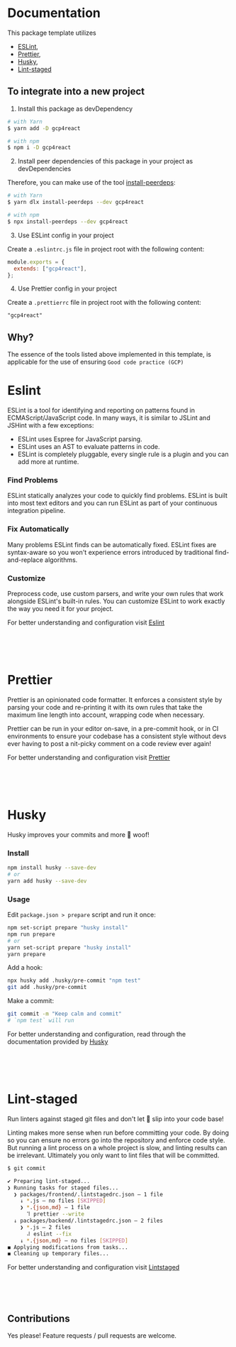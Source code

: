 # Documentation

This package template utilizes 
- [ESLint](https://github.com/BrindoSoft/Frontend-structure/edit/dev/README.md#eslint), 
- [Prettier](https://github.com/BrindoSoft/Frontend-structure/edit/dev/README.md#prettier), 
- [Husky](https://github.com/BrindoSoft/Frontend-structure/edit/dev/README.md#husky), 
- [Lint-staged](https://github.com/BrindoSoft/Frontend-structure/edit/dev/README.md#lint-staged) 


## To integrate into a new project

1. Install this package as devDependency

```sh
# with Yarn
$ yarn add -D gcp4react

# with npm
$ npm i -D gcp4react

```

2. Install peer dependencies of this package in your project as devDependencies

Therefore, you can make use of the tool [install-peerdeps](https://github.com/nathanhleung/install-peerdeps):

```sh
# with Yarn
$ yarn dlx install-peerdeps --dev gcp4react

# with npm
$ npx install-peerdeps --dev gcp4react


```


3. Use ESLint config in your project

Create a `.eslintrc.js` file in project root with the following content:

```js
module.exports = {
  extends: ["gcp4react"],
};
```

4. Use Prettier config in your project

Create a `.prettierrc` file in project root with the following content:

```
"gcp4react"
```

## Why?

The essence of the tools listed above implemented in this template, is applicable for the use of ensuring ```Good code practice (GCP)```

# Eslint

ESLint is a tool for identifying and reporting on patterns found in ECMAScript/JavaScript code. In many ways, it is similar to JSLint and JSHint with a few exceptions:

- ESLint uses Espree for JavaScript parsing.
- ESLint uses an AST to evaluate patterns in code.
- ESLint is completely pluggable, every single rule is a plugin and you can add more at runtime.

### Find Problems

ESLint statically analyzes your code to quickly find problems. ESLint is built into most text editors and you can run ESLint as part of your continuous integration pipeline.

### Fix Automatically

Many problems ESLint finds can be automatically fixed. ESLint fixes are syntax-aware so you won't experience errors introduced by traditional find-and-replace algorithms.

### Customize

Preprocess code, use custom parsers, and write your own rules that work alongside ESLint's built-in rules. You can customize ESLint to work exactly the way you need it for your project.

For better understanding and configuration visit [Eslint](https://www.npmjs.com/package/eslint)

<br />
<br />
<br />

# Prettier

Prettier is an opinionated code formatter. It enforces a consistent style by parsing your code and re-printing it with its own rules that take the maximum line length into account, wrapping code when necessary.

Prettier can be run in your editor on-save, in a pre-commit hook, or in CI environments to ensure your codebase has a consistent style without devs ever having to post a nit-picky comment on a code review ever again!

For better understanding and configuration visit [Prettier](https://www.npmjs.com/package/prettier)


<br />
<br />
<br />

# Husky

Husky improves your commits and more 🐶 woof!

### Install

```bash
npm install husky --save-dev
# or
yarn add husky --save-dev
```

### Usage

Edit ```package.json > prepare``` script and run it once:

```bash
npm set-script prepare "husky install"
npm run prepare
# or
yarn set-script prepare "husky install"
yarn prepare
```

Add a hook:

```bash
npx husky add .husky/pre-commit "npm test"
git add .husky/pre-commit
```

Make a commit:

```bash
git commit -m "Keep calm and commit"
# `npm test` will run
```

For better understanding and configuration, read through the documentation provided by [Husky](https://typicode.github.io/husky)

<br />
<br />
<br />

# Lint-staged

Run linters against staged git files and don't let 💩 slip into your code base!

Linting makes more sense when run before committing your code. By doing so you can ensure no errors go into the repository and enforce code style. But running a lint process on a whole project is slow, and linting results can be irrelevant. Ultimately you only want to lint files that will be committed.

```bash
$ git commit

✔ Preparing lint-staged...
❯ Running tasks for staged files...
  ❯ packages/frontend/.lintstagedrc.json — 1 file
    ↓ *.js — no files [SKIPPED]
    ❯ *.{json,md} — 1 file
      ⠹ prettier --write
  ↓ packages/backend/.lintstagedrc.json — 2 files
    ❯ *.js — 2 files
      ⠼ eslint --fix
    ↓ *.{json,md} — no files [SKIPPED]
◼ Applying modifications from tasks...
◼ Cleaning up temporary files...
```
For better understanding and configuration visit [Lintstaged](https://www.npmjs.com/package/lint-staged)

<br />
<br />
<br />

## Contributions

Yes please! Feature requests / pull requests are welcome.